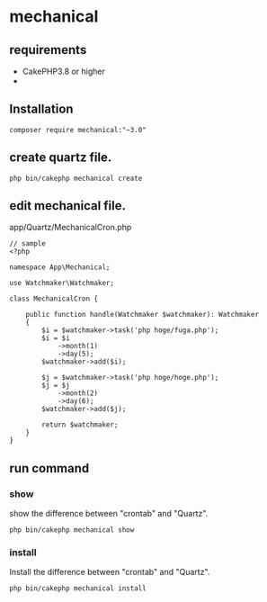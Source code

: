 # mechanical

## requirements

- CakePHP3.8 or higher
- 

## Installation

```
composer require mechanical:"~3.0"
```

## create quartz file.
```
php bin/cakephp mechanical create
```

## edit mechanical file.

app/Quartz/MechanicalCron.php
```
// sample
<?php

namespace App\Mechanical;

use Watchmaker\Watchmaker;

class MechanicalCron {

    public function handle(Watchmaker $watchmaker): Watchmaker
    {
        $i = $watchmaker->task('php hoge/fuga.php');
        $i = $i
            ->month(1)
            ->day(5);
        $watchmaker->add($i);

        $j = $watchmaker->task('php hoge/hoge.php');
        $j = $j
            ->month(2)
            ->day(6);
        $watchmaker->add($j);

        return $watchmaker;
    }
}
```

## run command

### show
show the difference between "crontab" and "Quartz".

```
php bin/cakephp mechanical show
```

### install
Install the difference between "crontab" and "Quartz".

```
php bin/cakephp mechanical install
```

